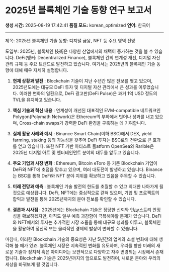 # 2025년 블록체인 기술 동향 연구 보고서

**생성 시간:** 2025-08-19 17:42:41
**품질 모드:** korean_optimized
**언어:** 한국어

---

제목: 2025년 블록체인 기술 동향: 디지털 금융, NFT 등 주요 영역 전망

도입부: 2025년, 블록체인 技術은 다양한 산업에서의 채택이 증가하는 것을 볼 수 있습니다. DeFi(앵커: Decentralized Finance), 블록체인 간의 연계성 개선, 디지털 자산관리 규제 등 주요 트렌드로 발전하고 있습니다. 여기서는 2025년의 블록체인 기술 동향에 대해 매우 자세히 설명합니다.

1) **현재 상황과 발전** :  Blockchain 기술이 지난 수년간 많은 진보를 맺고 있으며, 2025년도에는 대규모 DeFi 투자 및 디지털 자산 관리에서 큰 성과를 이루었습니다. 이러한 변화의 일환으로, DeFi 광고판(DeFi Pulse)은 과거 1억 USD 정도의 TVL을 유지하고 있습니다.

2) **핵심 기술과 혁신 내용** : 연계성이 개선된 대표적인 EVM-compatible 네트워크인 Polygon(Polymath Network)은 Ethereum의 부하에서 벗어나 성과를 내고 있으며, Cross-chain swaps가 강력한 DeFi 환경을 구축하는 데 기여합니다.

3) **실제 활용 사례와 예시** : Binance Smart Chain(이하 BSC)에서 DEX, yield farming, staking 등의 가능성을 갖추어 DeFi 투자는 BSC로의 전환으로 큰 효과를 얻고 있습니다. 또한 NFT 기반 아티스트 플atform OpenSea와 Rarible은 2025년 디지털 아트 및 엔터테인먼트 분야의 대두를 앞두고 있습니다.

4) **주요 기업과 시장 변화** : Ethereum, Bitcoin eToro 등 기존 Blockchain 기업이 DeFi와 NFT에 초점을 맞추고 있으며, 여러 대도전이 발생하고 있습니다. Binance는 BSC를 통해 DeFi와 NFT 분야 지위를 확보하고 있음을 주목할 수 있습니다.

5) **미래 전망과 예측** : 블록체인 기술 발전의 한도를 초월할 수 있고 최대한 나아가게 될 것으로 예상됩니다. DeFi, NFT에는 중심적으로 갇혀 있으며, 기업 및 프로젝트의 합익과 발전을 통해 2025년까지의 분야 진보를 확인할 수 있습니다.

6) **결론과 시사점** : 2025년에는 Blockchain 기술은 정당한 신뢰와 인ду스트리 안정성을 확보하겠지만, 아직도 일부 예측 과감함이 극복해야할 문제가 있습니다. DeFi와 NFT에서의 투자는 추가적인 시장 조율을 통해 대규모 성과를 이루고, 블록체인을 활용하여 정신적 또는 물리적인 경제의 발상이 변화할 수 있습니다.

마침내, 이러한 Blockchain 기술의 중요성은 지난 5년간의 업계와 소셜 변화에 대해 생각해 볼 때가 있죠. 블록체인 시장은 지속적인 변화를 유도하며, 우리를 향한 미래의 새로운 기술과 정치적 혹은 아이디어는 보편적으로 다양하고 자주 변경되는 시장에서 존재합니다. Blockchain 기술은 2025년까지의 앞으로도 발전하며, 새로운 분야와 우리의 세상을 바꿔보게 될 것입니다.